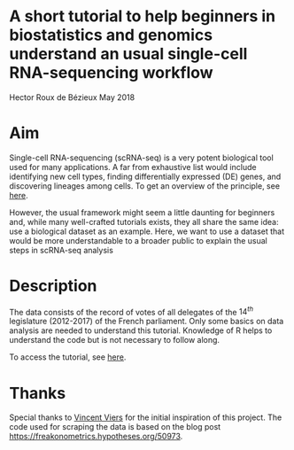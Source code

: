 A short tutorial to help beginners in biostatistics and genomics understand an usual single-cell RNA-sequencing workflow
================
Hector Roux de Bézieux
May 2018

Aim
============

Single-cell RNA-sequencing (scRNA-seq) is a very potent biological tool used for many applications. A far from exhaustive list would include identifying new cell types, finding differentially expressed (DE) genes, and discovering lineages among cells. To get an overview of the principle, see [here](https://en.wikipedia.org/wiki/Single_cell_sequencing#Single-cell_RNA_sequencing_(scRNA-seq)).

However, the usual framework might seem a little daunting for beginners and, while many well-crafted tutorials exists, they all share the same idea: use a biological dataset as an example. Here, we want to use a dataset that would be more understandable to a broader public to explain the usual steps in scRNA-seq analysis

Description
============

The data consists of the record of votes of all delegates of the $14^{th}$ legislature  (2012-2017) of the French parliament. Only some basics on data analysis are needed to understand this tutorial. Knowledge of R helps to understand the code but is not necessary to follow along.

To access the tutorial, see [here](https://hectorrdb.github.io/NationalAssembly/).

Thanks
======

Special thanks to [Vincent Viers](https://github.com/vviers) for the initial inspiration of this project.  The code used for scraping the data is based on the blog post https://freakonometrics.hypotheses.org/50973.
